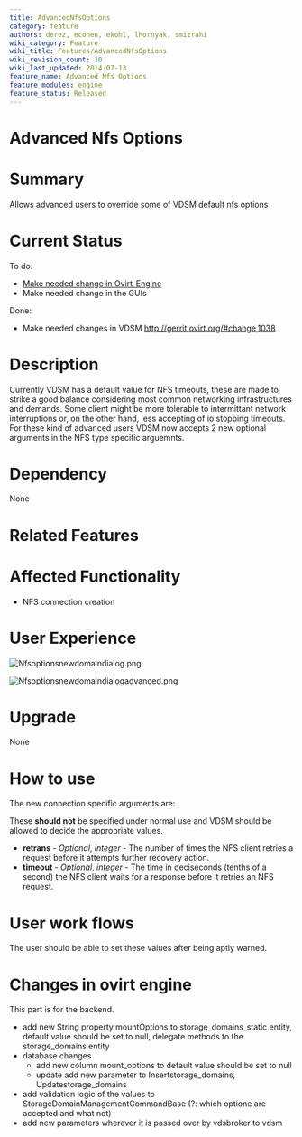```yaml
---
title: AdvancedNfsOptions
category: feature
authors: derez, ecohen, ekohl, lhornyak, smizrahi
wiki_category: Feature
wiki_title: Features/AdvancedNfsOptions
wiki_revision_count: 10
wiki_last_updated: 2014-07-13
feature_name: Advanced Nfs Options
feature_modules: engine
feature_status: Released
---
```


# Advanced Nfs Options

# Summary

Allows advanced users to override some of VDSM default nfs options

# Current Status

To do:

*   [Make needed change in Ovirt-Engine](/develop/release-management/features/storage/advancednfsoptions/#changes-in-ovirt-engine)
*   Make needed change in the GUIs

Done:

*   Make needed changes in VDSM <http://gerrit.ovirt.org/#change,1038>

# Description

Currently VDSM has a default value for NFS timeouts, these are made to strike a good balance considering most common networking infrastructures and demands. Some client might be more tolerable to intermittant network interruptions or, on the other hand, less accepting of io stopping timeouts. For these kind of advanced users VDSM now accepts 2 new optional arguments in the NFS type specific arguemnts.

# Dependency

None

# Related Features

# Affected Functionality

*   NFS connection creation

# User Experience

![](Nfsoptionsnewdomaindialog.png "Nfsoptionsnewdomaindialog.png")

![](Nfsoptionsnewdomaindialogadvanced.png "Nfsoptionsnewdomaindialogadvanced.png")

# Upgrade

None

# How to use

The new connection specific arguments are:

These **should not** be specified under normal use and VDSM should be allowed to decide the appropriate values.

*   **retrans** - *Optional*, *integer* - The number of times the NFS client retries a request before it attempts further recovery action.
*   **timeout** - *Optional*, *integer* - The time in deciseconds (tenths of a second) the NFS client waits for a response before it retries an NFS request.

# User work flows

The user should be able to set these values after being aptly warned.

# Changes in ovirt engine

This part is for the backend.

*   add new String property mountOptions to storage_domains_static entity, default value should be set to null, delegate methods to the storage_domains entity
*   database changes
    -   add new column mount_options to default value should be set to null
    -   update add new parameter to Insertstorage_domains, Updatestorage_domains
*   add validation logic of the values to StorageDomainManagementCommandBase (?: which optione are accepted and what not)
*   add new parameters wherever it is passed over by vdsbroker to vdsm

